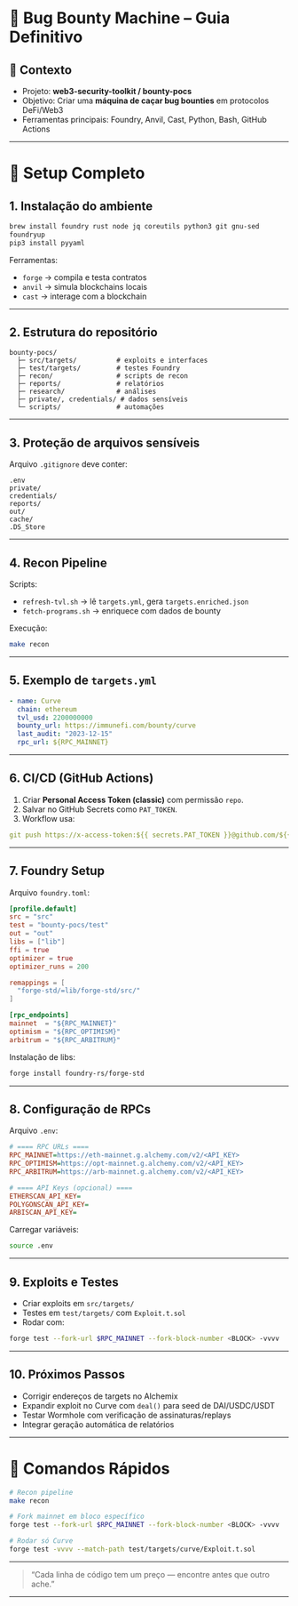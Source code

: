 # 🐺 Bug Bounty Machine – Guia Definitivo

## 📌 Contexto

* Projeto: **web3-security-toolkit / bounty-pocs**
* Objetivo: Criar uma **máquina de caçar bug bounties** em protocolos DeFi/Web3
* Ferramentas principais: Foundry, Anvil, Cast, Python, Bash, GitHub Actions

---

# 🔹 Setup Completo

## 1. Instalação do ambiente

```bash
brew install foundry rust node jq coreutils python3 git gnu-sed
foundryup
pip3 install pyyaml
```

Ferramentas:

* `forge` → compila e testa contratos
* `anvil` → simula blockchains locais
* `cast` → interage com a blockchain

---

## 2. Estrutura do repositório

```
bounty-pocs/
  ├─ src/targets/          # exploits e interfaces
  ├─ test/targets/         # testes Foundry
  ├─ recon/                # scripts de recon
  ├─ reports/              # relatórios
  ├─ research/             # análises
  ├─ private/, credentials/ # dados sensíveis
  └─ scripts/              # automações
```

---

## 3. Proteção de arquivos sensíveis

Arquivo `.gitignore` deve conter:

```
.env
private/
credentials/
reports/
out/
cache/
.DS_Store
```

---

## 4. Recon Pipeline

Scripts:

* `refresh-tvl.sh` → lê `targets.yml`, gera `targets.enriched.json`
* `fetch-programs.sh` → enriquece com dados de bounty

Execução:

```bash
make recon
```

---

## 5. Exemplo de `targets.yml`

```yaml
- name: Curve
  chain: ethereum
  tvl_usd: 2200000000
  bounty_url: https://immunefi.com/bounty/curve
  last_audit: "2023-12-15"
  rpc_url: ${RPC_MAINNET}
```

---

## 6. CI/CD (GitHub Actions)

1. Criar **Personal Access Token (classic)** com permissão `repo`.
2. Salvar no GitHub Secrets como `PAT_TOKEN`.
3. Workflow usa:

```yaml
git push https://x-access-token:${{ secrets.PAT_TOKEN }}@github.com/${{ github.repository }}.git HEAD:${{ github.ref }}
```

---

## 7. Foundry Setup

Arquivo `foundry.toml`:

```toml
[profile.default]
src = "src"
test = "bounty-pocs/test"
out = "out"
libs = ["lib"]
ffi = true
optimizer = true
optimizer_runs = 200

remappings = [
  "forge-std/=lib/forge-std/src/"
]

[rpc_endpoints]
mainnet  = "${RPC_MAINNET}"
optimism = "${RPC_OPTIMISM}"
arbitrum = "${RPC_ARBITRUM}"
```

Instalação de libs:

```bash
forge install foundry-rs/forge-std
```

---

## 8. Configuração de RPCs

Arquivo `.env`:

```ini
# ==== RPC URLs ====
RPC_MAINNET=https://eth-mainnet.g.alchemy.com/v2/<API_KEY>
RPC_OPTIMISM=https://opt-mainnet.g.alchemy.com/v2/<API_KEY>
RPC_ARBITRUM=https://arb-mainnet.g.alchemy.com/v2/<API_KEY>

# ==== API Keys (opcional) ====
ETHERSCAN_API_KEY=
POLYGONSCAN_API_KEY=
ARBISCAN_API_KEY=
```

Carregar variáveis:

```bash
source .env
```

---

## 9. Exploits e Testes

* Criar exploits em `src/targets/`
* Testes em `test/targets/` com `Exploit.t.sol`
* Rodar com:

```bash
forge test --fork-url $RPC_MAINNET --fork-block-number <BLOCK> -vvvv
```

---

## 10. Próximos Passos

* Corrigir endereços de targets no Alchemix
* Expandir exploit no Curve com `deal()` para seed de DAI/USDC/USDT
* Testar Wormhole com verificação de assinaturas/replays
* Integrar geração automática de relatórios

---

# 🚀 Comandos Rápidos

```bash
# Recon pipeline
make recon

# Fork mainnet em bloco específico
forge test --fork-url $RPC_MAINNET --fork-block-number <BLOCK> -vvvv

# Rodar só Curve
forge test -vvvv --match-path test/targets/curve/Exploit.t.sol
```

---


> “Cada linha de código tem um preço — encontre antes que outro ache.”

---
